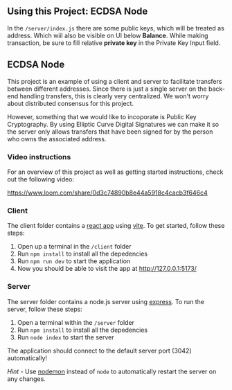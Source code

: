 ## Using this Project: ECDSA Node

In the `/server/index.js` there are some public keys, which will be treated as address. Which wiil also be visible on UI below **Balance**.
While making transaction, be sure to fill relative **private key** in the Private Key Input field.

## ECDSA Node

This project is an example of using a client and server to facilitate transfers between different addresses. Since there is just a single server on the back-end handling transfers, this is clearly very centralized. We won't worry about distributed consensus for this project.

However, something that we would like to incoporate is Public Key Cryptography. By using Elliptic Curve Digital Signatures we can make it so the server only allows transfers that have been signed for by the person who owns the associated address.

### Video instructions
For an overview of this project as well as getting started instructions, check out the following video:

https://www.loom.com/share/0d3c74890b8e44a5918c4cacb3f646c4
 
### Client

The client folder contains a [react app](https://reactjs.org/) using [vite](https://vitejs.dev/). To get started, follow these steps:

1. Open up a terminal in the `/client` folder
2. Run `npm install` to install all the depedencies
3. Run `npm run dev` to start the application 
4. Now you should be able to visit the app at http://127.0.0.1:5173/

### Server

The server folder contains a node.js server using [express](https://expressjs.com/). To run the server, follow these steps:

1. Open a terminal within the `/server` folder 
2. Run `npm install` to install all the depedencies 
3. Run `node index` to start the server 

The application should connect to the default server port (3042) automatically! 

_Hint_ - Use [nodemon](https://www.npmjs.com/package/nodemon) instead of `node` to automatically restart the server on any changes.

